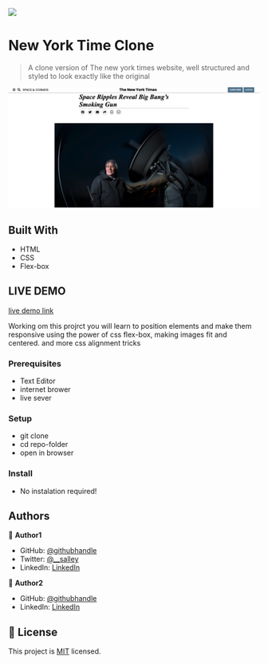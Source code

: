 ![](https://img.shields.io/badge/Microverse-blueviolet)

# New York Time Clone

>A clone version of The new york times website, well structured and styled to look exactly like the original

![screenshot](./ny-time-screenshot.png)

## Built With

- HTML
- CSS
- Flex-box

## LIVE DEMO

[live demo link](https://bishoy-samwel.github.io/The-New-York-Times-Clone/)

Working om this projrct you will learn to position elements and make them responsive 
using the power of css flex-box, making images fit and centered. and more css alignment tricks

### Prerequisites

- Text Editor
- internet brower
- live sever

### Setup

- git clone <link-of-the-repo>
- cd repo-folder
- open in browser
 
### Install

- No instalation required!

## Authors

👤 **Author1**

- GitHub: [@githubhandle](https://github.com/juxsalley)
- Twitter: [@__salley](https://twitter.com/__salley)
- LinkedIn: [LinkedIn](https://www.linkedin.com/in/dev-salley/)

👤 **Author2**

- GitHub: [@githubhandle](https://github.com/Bishoy-Samwel)
- LinkedIn: [LinkedIn](https://www.linkedin.com/in/bishoy-samwuel-ss/)

## 📝 License

This project is [MIT](./LICENSE) licensed.
